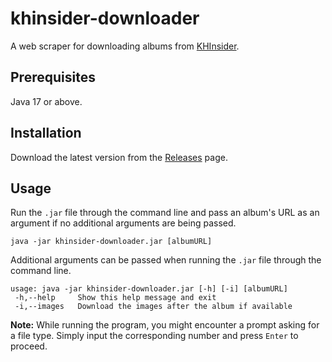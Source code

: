# khinsider-downloader
A web scraper for downloading albums from [KHInsider](https://downloads.khinsider.com/).

## Prerequisites
Java 17 or above.

## Installation
Download the latest version from the [Releases](https://github.com/RyanTurner02/khinsider-downloader/releases) page.

## Usage
Run the `.jar` file through the command line and pass an album's URL as an argument if no additional arguments are being passed.

`java -jar khinsider-downloader.jar [albumURL]`

Additional arguments can be passed when running the `.jar` file through the command line.

```
usage: java -jar khinsider-downloader.jar [-h] [-i] [albumURL]
 -h,--help     Show this help message and exit
 -i,--images   Download the images after the album if available
```

**Note:** While running the program, you might encounter a prompt asking for a file type. Simply input the corresponding number and press `Enter` to proceed.

